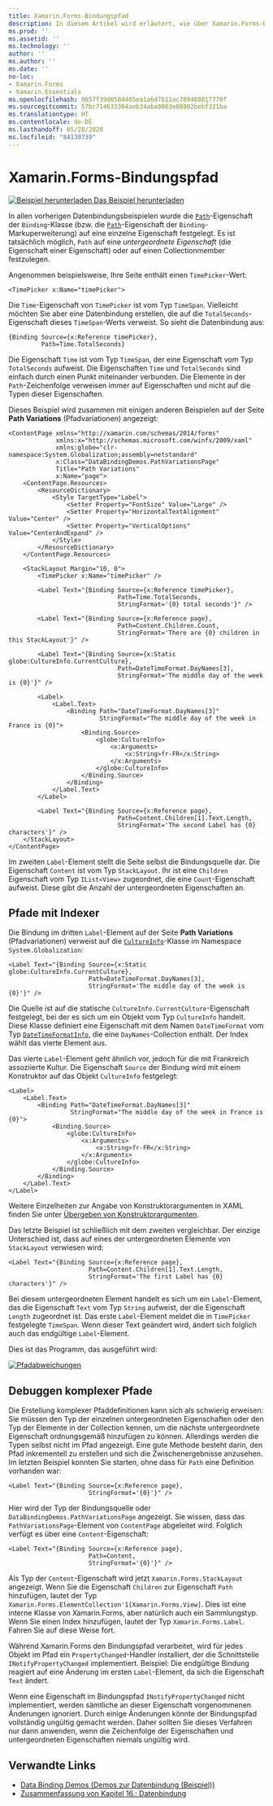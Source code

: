 ```yaml
---
title: Xamarin.Forms-Bindungspfad
description: In diesem Artikel wird erläutert, wie über Xamarin.Forms-Datenbindungen mit der Path-Eigenschaft der Klasse „Binding“ auf untergeordnete Eigenschaften und Sammlungsmember zugegriffen werden kann.
ms.prod: ''
ms.assetid: ''
ms.technology: ''
author: ''
ms.author: ''
ms.date: ''
no-loc:
- Xamarin.Forms
- Xamarin.Essentials
ms.openlocfilehash: 0657f39d0584405ea1a6d7611ac789488817770f
ms.sourcegitcommit: 57bc714633364aeb34aba9803e88802bebf321ba
ms.translationtype: HT
ms.contentlocale: de-DE
ms.lasthandoff: 05/28/2020
ms.locfileid: "84139739"
---
```

# <a name="xamarinforms-binding-path"></a>Xamarin.Forms-Bindungspfad

[![Beispiel herunterladen](~/media/shared/download.png) Das Beispiel herunterladen](https://docs.microsoft.com/samples/xamarin/xamarin-forms-samples/databindingdemos)

In allen vorherigen Datenbindungsbeispielen wurde die [`Path`](xref:Xamarin.Forms.Binding.Path)-Eigenschaft der `Binding`-Klasse (bzw. die [`Path`](xref:Xamarin.Forms.Xaml.BindingExtension.Path)-Eigenschaft der `Binding`-Markuperweiterung) auf eine einzelne Eigenschaft festgelegt. Es ist tatsächlich möglich, `Path` auf eine *untergeordnete Eigenschaft* (die Eigenschaft einer Eigenschaft) oder auf einen Collectionmember festzulegen.

Angenommen beispielsweise, Ihre Seite enthält einen `TimePicker`-Wert:

```xaml
<TimePicker x:Name="timePicker">
```

Die `Time`-Eigenschaft von `TimePicker` ist vom Typ `TimeSpan`. Vielleicht möchten Sie aber eine Datenbindung erstellen, die auf die `TotalSeconds`-Eigenschaft dieses `TimeSpan`-Werts verweist. So sieht die Datenbindung aus:

```xaml
{Binding Source={x:Reference timePicker},
         Path=Time.TotalSeconds}
```

Die Eigenschaft `Time` ist vom Typ `TimeSpan`, der eine Eigenschaft vom Typ `TotalSeconds` aufweist. Die Eigenschaften `Time` und `TotalSeconds` sind einfach durch einen Punkt miteinander verbunden. Die Elemente in der `Path`-Zeichenfolge verweisen immer auf Eigenschaften und nicht auf die Typen dieser Eigenschaften.

Dieses Beispiel wird zusammen mit einigen anderen Beispielen auf der Seite **Path Variations** (Pfadvariationen) angezeigt:

```xaml
<ContentPage xmlns="http://xamarin.com/schemas/2014/forms"
             xmlns:x="http://schemas.microsoft.com/winfx/2009/xaml"
             xmlns:globe="clr-namespace:System.Globalization;assembly=netstandard"
             x:Class="DataBindingDemos.PathVariationsPage"
             Title="Path Variations"
             x:Name="page">
    <ContentPage.Resources>
        <ResourceDictionary>
            <Style TargetType="Label">
                <Setter Property="FontSize" Value="Large" />
                <Setter Property="HorizontalTextAlignment" Value="Center" />
                <Setter Property="VerticalOptions" Value="CenterAndExpand" />
            </Style>
        </ResourceDictionary>
    </ContentPage.Resources>

    <StackLayout Margin="10, 0">
        <TimePicker x:Name="timePicker" />

        <Label Text="{Binding Source={x:Reference timePicker},
                              Path=Time.TotalSeconds,
                              StringFormat='{0} total seconds'}" />

        <Label Text="{Binding Source={x:Reference page},
                              Path=Content.Children.Count,
                              StringFormat='There are {0} children in this StackLayout'}" />

        <Label Text="{Binding Source={x:Static globe:CultureInfo.CurrentCulture},
                              Path=DateTimeFormat.DayNames[3],
                              StringFormat='The middle day of the week is {0}'}" />

        <Label>
            <Label.Text>
                <Binding Path="DateTimeFormat.DayNames[3]"
                         StringFormat="The middle day of the week in France is {0}">
                    <Binding.Source>
                        <globe:CultureInfo>
                            <x:Arguments>
                                <x:String>fr-FR</x:String>
                            </x:Arguments>
                        </globe:CultureInfo>
                    </Binding.Source>
                </Binding>
            </Label.Text>
        </Label>

        <Label Text="{Binding Source={x:Reference page},
                              Path=Content.Children[1].Text.Length,
                              StringFormat='The second Label has {0} characters'}" />
    </StackLayout>
</ContentPage>
```

Im zweiten `Label`-Element stellt die Seite selbst die Bindungsquelle dar. Die Eigenschaft `Content` ist vom Typ `StackLayout`. Ihr ist eine `Children` Eigenschaft vom Typ `IList<View>` zugeordnet, die eine `Count`-Eigenschaft aufweist. Diese gibt die Anzahl der untergeordneten Eigenschaften an.

## <a name="paths-with-indexers"></a>Pfade mit Indexer

Die Bindung im dritten `Label`-Element auf der Seite **Path Variations** (Pfadvariationen) verweist auf die [`CultureInfo`](xref:System.Globalization.CultureInfo)-Klasse im Namespace `System.Globalization`:

```xaml
<Label Text="{Binding Source={x:Static globe:CultureInfo.CurrentCulture},
                      Path=DateTimeFormat.DayNames[3],
                      StringFormat='The middle day of the week is {0}'}" />
```

Die Quelle ist auf die statische `CultureInfo.CurrentCulture`-Eigenschaft festgelegt, bei der es sich um ein Objekt vom Typ `CultureInfo` handelt. Diese Klasse definiert eine Eigenschaft mit dem Namen `DateTimeFormat` vom Typ [`DateTimeFormatInfo`](xref:System.Globalization.DateTimeFormatInfo), die eine `DayNames`-Collection enthält. Der Index wählt das vierte Element aus.

Das vierte `Label`-Element geht ähnlich vor, jedoch für die mit Frankreich assoziierte Kultur. Die Eigenschaft `Source` der Bindung wird mit einem Konstruktor auf das Objekt `CultureInfo` festgelegt:

```xaml
<Label>
    <Label.Text>
        <Binding Path="DateTimeFormat.DayNames[3]"
                 StringFormat="The middle day of the week in France is {0}">
            <Binding.Source>
                <globe:CultureInfo>
                    <x:Arguments>
                        <x:String>fr-FR</x:String>
                    </x:Arguments>
                </globe:CultureInfo>
            </Binding.Source>
        </Binding>
    </Label.Text>
</Label>
```

Weitere Einzelheiten zur Angabe von Konstruktorargumenten in XAML finden Sie unter [Übergeben von Konstruktorargumenten](~/xamarin-forms/xaml/passing-arguments.md#constructor_arguments).

Das letzte Beispiel ist schließlich mit dem zweiten vergleichbar. Der einzige Unterschied ist, dass auf eines der untergeordneten Elemente von `StackLayout` verwiesen wird:

```xaml
<Label Text="{Binding Source={x:Reference page},
                      Path=Content.Children[1].Text.Length,
                      StringFormat='The first Label has {0} characters'}" />
```

Bei diesem untergeordneten Element handelt es sich um ein `Label`-Element, das die Eigenschaft `Text` vom Typ `String` aufweist, der die Eigenschaft `Length` zugeordnet ist. Das erste `Label`-Element meldet die in `TimePicker` festgelegte `TimeSpan`. Wenn dieser Text geändert wird, ändert sich folglich auch das endgültige `Label`-Element.

Dies ist das Programm, das ausgeführt wird:

[![Pfadabweichungen](binding-path-images/pathvariations-small.png "Pfadabweichungen")](binding-path-images/pathvariations-large.png#lightbox "Pfadabweichungen")

## <a name="debugging-complex-paths"></a>Debuggen komplexer Pfade

Die Erstellung komplexer Pfaddefinitionen kann sich als schwierig erweisen: Sie müssen den Typ der einzelnen untergeordneten Eigenschaften oder den Typ der Elemente in der Collection kennen, um die nächste untergeordnete Eigenschaft ordnungsgemäß hinzufügen zu können. Allerdings werden die Typen selbst nicht im Pfad angezeigt. Eine gute Methode besteht darin, den Pfad inkrementell zu erstellen und sich die Zwischenergebnisse anzusehen. Im letzten Beispiel konnten Sie starten, ohne dass für `Path` eine Definition vorhanden war:

```xaml
<Label Text="{Binding Source={x:Reference page},
                      StringFormat='{0}'}" />
```

Hier wird der Typ der Bindungsquelle oder `DataBindingDemos.PathVariationsPage` angezeigt. Sie wissen, dass das `PathVariationsPage`-Element von `ContentPage` abgeleitet wird. Folglich verfügt es über eine `Content`-Eigenschaft:

```xaml
<Label Text="{Binding Source={x:Reference page},
                      Path=Content,
                      StringFormat='{0}'}" />
```

Als Typ der `Content`-Eigenschaft wird jetzt `Xamarin.Forms.StackLayout` angezeigt. Wenn Sie die Eigenschaft `Children` zur Eigenschaft `Path` hinzufügen, lautet der Typ `Xamarin.Forms.ElementCollection'1[Xamarin.Forms.View]`. Dies ist eine interne Klasse von Xamarin.Forms, aber natürlich auch ein Sammlungstyp. Wenn Sie einen Index hinzufügen, lautet der Typ `Xamarin.Forms.Label`. Fahren Sie auf diese Weise fort.

Während Xamarin.Forms den Bindungspfad verarbeitet, wird für jedes Objekt im Pfad ein `PropertyChanged`-Handler installiert, der die Schnittstelle `INotifyPropertyChanged` implementiert. Beispiel: Die endgültige Bindung reagiert auf eine Änderung im ersten `Label`-Element, da sich die Eigenschaft `Text` ändert.

Wenn eine Eigenschaft im Bindungspfad `INotifyPropertyChanged` nicht implementiert, werden sämtliche an dieser Eigenschaft vorgenommenen Änderungen ignoriert. Durch einige Änderungen könnte der Bindungspfad vollständig ungültig gemacht werden. Daher sollten Sie dieses Verfahren nur dann anwenden, wenn die Zeichenfolge der Eigenschaften und untergeordneten Eigenschaften niemals ungültig wird.

## <a name="related-links"></a>Verwandte Links

- [Data Binding Demos (Demos zur Datenbindung (Beispiel))](https://docs.microsoft.com/samples/xamarin/xamarin-forms-samples/databindingdemos)
- [Zusammenfassung von Kapitel 16.: Datenbindung](~/xamarin-forms/creating-mobile-apps-xamarin-forms/summaries/chapter16.md)
